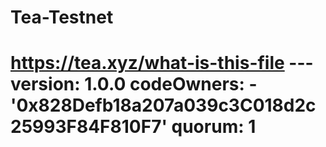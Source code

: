 # Tea-Testnet
# https://tea.xyz/what-is-this-file --- version: 1.0.0 codeOwners:   - '0x828Defb18a207a039c3C018d2c25993F84F810F7' quorum: 1
